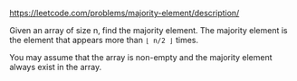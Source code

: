 https://leetcode.com/problems/majority-element/description/

Given an array of size n, find the majority element. 
The majority element is the element that appears more than `⌊ n/2 ⌋` times.

You may assume that the array is non-empty and the majority element always exist in the array.